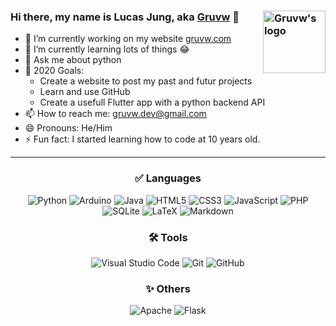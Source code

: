 ### Hi there, my name is Lucas Jung, aka [Gruvw](https://gruvw.com) 👋 <img align="right" alt="Gruvw's logo" height="100px" src="https://i.ibb.co/mDmMcRB/gruvw-logo.png" /> 

- 🔭 I’m currently working on my website [gruvw.com](https://gruvw.com)
- 🌱 I’m currently learning lots of things 😂
- 💬 Ask me about python
- 🥅 2020 Goals: 
  - Create a website to post my past and futur projects
  - Learn and use GitHub
  - Create a usefull Flutter app with a python backend API
- 📫 How to reach me: gruvw.dev@gmail.com
- 😄 Pronouns: He/Him
- ⚡ Fun fact: I started learning how to code at 10 years old.

---

<h3 align="center">✅ Languages</h3>

<p align="center">
<img src="https://img.shields.io/badge/python%20-%2314354C.svg?&style=for-the-badge&logo=python&logoColor=white" alt="Python" />
<img src="https://img.shields.io/badge/Arduino%20-%2300979D.svg?&style=for-the-badge&logo=arduino&logoColor=white" alt="Arduino" />
<img src="https://img.shields.io/badge/java-%23ED8B00.svg?&style=for-the-badge&logo=java&logoColor=white" alt="Java" />
<img src="https://img.shields.io/badge/html5%20-%23E34F26.svg?&style=for-the-badge&logo=html5&logoColor=white" alt="HTML5" />
<img src="https://img.shields.io/badge/css3%20-%231572B6.svg?&style=for-the-badge&logo=css3&logoColor=white" alt="CSS3" />
<img src="https://img.shields.io/badge/javascript%20-%23323330.svg?&style=for-the-badge&logo=javascript&logoColor=%23F7DF1E" alt="JavaScript"/>
<img src="https://img.shields.io/badge/php-%23777BB4.svg?&style=for-the-badge&logo=php&logoColor=white" alt="PHP" />
<img src ="https://img.shields.io/badge/sqlite-%2307405e.svg?&style=for-the-badge&logo=sqlite&logoColor=white" alt="SQLite" />
<img src="https://img.shields.io/badge/LaTeX%20-%23008080.svg?&style=for-the-badge&logo=latex&logoColor=white" alt="LaTeX" />
<img src="https://img.shields.io/badge/markdown-%23000000.svg?&style=for-the-badge&logo=markdown&logoColor=white" alt="Markdown" />
</p>

<h3 align="center">🛠 Tools</h3>

<p align="center">
<img src="https://img.shields.io/badge/Visual_Studio_Code-%23007ACC.svg?&style=for-the-badge&logo=visual-studio-code&logoColor=white%22" alt="Visual Studio Code" />
<img src="https://img.shields.io/badge/git%20-%23F05033.svg?&style=for-the-badge&logo=git&logoColor=white" alt="Git" />
<img src="https://img.shields.io/badge/github%20-%23121011.svg?&style=for-the-badge&logo=github&logoColor=white" alt="GitHub" />
</p>


<h3 align="center">✨ Others</h3>

<p align="center">
<img src="https://img.shields.io/badge/apache%20-%23D42029.svg?&style=for-the-badge&logo=apache&logoColor=white" alt="Apache" />
<img src="https://img.shields.io/badge/flask%20-%23000.svg?&style=for-the-badge&logo=flask&logoColor=white" alt="Flask"/>
</p>

